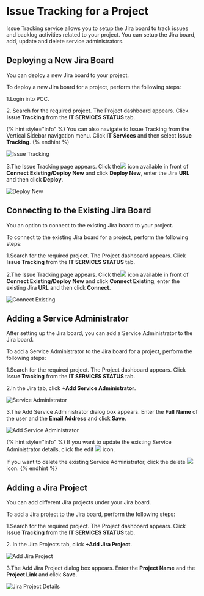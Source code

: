 # Issue Tracking for a Project

Issue Tracking service allows you to setup the Jira board to track issues and backlog activities related to your project. You can setup the Jira board, add, update and delete service administrators.

## Deploying a New Jira Board <a href="#deploying-a-new-jira-board" id="deploying-a-new-jira-board"></a>

You can deploy a new Jira board to your project.

To deploy a new Jira board for a project, perform the following steps:

1.Login into PCC.

2\. Search for the required project. The Project dashboard appears. Click **Issue Tracking** from the **IT SERVICES STATUS** tab.

{% hint style="info" %}
You can also navigate to Issue Tracking from the Vertical Sidebar navigation menu. Click **IT Services** and then select **Issue Tracking**.
{% endhint %}

![Issue Tracking](https://files.gitbook.com/v0/b/gitbook-28427.appspot.com/o/assets%2F-MT\_pAMg4FUQlUpKbPvg%2F-MTjFhjl41QRDyICl4Q6%2F-MTjHnw-QQpV7bAgT7ly%2FIssue\_Tracking.png?alt=media\&token=14f9b45b-4c00-41ea-82b8-26fb74330cb2)

3.The Issue Tracking page appears. Click the![](https://firebasestorage.googleapis.com/v0/b/gitbook-28427.appspot.com/o/assets%2F-MEMVgDuxi7j4ZpeENUY%2F-MM6s2eHhjQ\_tQZBLg-r%2F-MM6sWbUBHCbO-u3210L%2FIcon.png?alt=media\&token=5797d8be-df9f-4f97-bb25-6c699e9d6253) icon available in front of **Connect Existing/Deploy New** and click **Deploy New**, enter the Jira **URL** and then click **Deploy**.

![Deploy New](https://gblobscdn.gitbook.com/assets%2F-MEMVgDuxi7j4ZpeENUY%2F-MMBDMjK0W7IOpA8XM5H%2F-MMBg0P8Ppk5jRiAoJ6h%2FNew.png?alt=media\&token=0205bdd3-b5be-4c7a-95ef-253b66bdaa7c)

## Connecting to the Existing Jira Board <a href="#connecting-to-the-existing-jira-board" id="connecting-to-the-existing-jira-board"></a>

You an option to connect to the existing Jira board to your project.

To connect to the existing Jira board for a project, perform the following steps:

1.Search for the required project. The Project dashboard appears. Click **Issue Tracking** from the **IT SERVICES STATUS** tab.

2.The Issue Tracking page appears. Click the![](https://firebasestorage.googleapis.com/v0/b/gitbook-28427.appspot.com/o/assets%2F-MEMVgDuxi7j4ZpeENUY%2F-MM6s2eHhjQ\_tQZBLg-r%2F-MM6sWbUBHCbO-u3210L%2FIcon.png?alt=media\&token=5797d8be-df9f-4f97-bb25-6c699e9d6253) icon available in front of **Connect Existing/Deploy New** and click **Connect Existing**, enter the existing Jira **URL** and then click **Connect**.

![Connect Existing](https://gblobscdn.gitbook.com/assets%2F-MEMVgDuxi7j4ZpeENUY%2F-MMBiNxtsydEeUIS2mJB%2F-MMBiQsDReyGfMqRijHa%2FExisting.png?alt=media\&token=84f06d39-5e01-425c-9667-c4b92beeda18)

## Adding a Service Administrator <a href="#adding-a-service-administrator" id="adding-a-service-administrator"></a>

After setting up the Jira board, you can add a Service Administrator to the Jira board.

To add a Service Administrator to the Jira board for a project, perform the following steps:

1.Search for the required project. The Project dashboard appears. Click **Issue Tracking** from the **IT SERVICES STATUS** tab.

2.In the Jira tab, click **+Add Service Administrator**.

![Service Administrator](https://gblobscdn.gitbook.com/assets%2F-MEMVgDuxi7j4ZpeENUY%2F-MMBiuO-2NV4by9kFEHw%2F-MMBk5GTzyWfzmpwG8JD%2FService\_Admin.png?alt=media\&token=cf422609-dbb7-4c0c-8397-4d87a0b05041)

3.The Add Service Administrator dialog box appears. Enter the **Full Name** of the user and the **Email Address** and click **Save**.

![Add Service Administrator](https://gblobscdn.gitbook.com/assets%2F-MEMVgDuxi7j4ZpeENUY%2F-MMCAFL3YcOzX4jGrvJ1%2F-MMCDXAks83mIe0iZNuH%2FConnec.png?alt=media\&token=c193dbb7-a91f-4112-9921-eae53b681cb1)

{% hint style="info" %}
If you want to update the existing Service Administrator details, click the edit ![](https://firebasestorage.googleapis.com/v0/b/gitbook-28427.appspot.com/o/assets%2F-MEMVgDuxi7j4ZpeENUY%2F-MM5xnjpN8WpKRQNMhoB%2F-MM6--zBsx-WX59K-\_f2%2FEdit\_Icon.png?alt=media\&token=45d97d4b-7210-4aad-b63c-69fb7cd4a0b8) icon.

If you want to delete the existing Service Administrator, click the delete ![](https://firebasestorage.googleapis.com/v0/b/gitbook-28427.appspot.com/o/assets%2F-MEMVgDuxi7j4ZpeENUY%2F-MM68gfssQOeiPjEn5N-%2F-MM6BgQGPg8oZgOkzO6V%2FDelete\_Icon.png?alt=media\&token=3979bb20-b3a3-48f9-9401-de50ca82a6a3)icon.
{% endhint %}

## Adding a Jira Project <a href="#adding-a-jira-project" id="adding-a-jira-project"></a>

You can add different Jira projects under your Jira board.

To add a Jira project to the Jira board, perform the following steps:

1.Search for the required project. The Project dashboard appears. Click **Issue Tracking** from the **IT SERVICES STATUS** tab.

2\. In the Jira Projects tab, click **+Add Jira Project**.

![Add Jira Project](https://gblobscdn.gitbook.com/assets%2F-MEMVgDuxi7j4ZpeENUY%2F-MMBlGE9llYV34lpVq8U%2F-MMBm8OAioCKBpwTOlY9%2FAdd\_Jira\_Proj.png?alt=media\&token=fdf665c5-ba0c-448d-8803-fb12ea4dfd98)

3.The Add Jira Project dialog box appears. Enter the **Project Name** and the **Project Link** and click **Save**.

![Jira Project Details​](https://gblobscdn.gitbook.com/assets%2F-MEMVgDuxi7j4ZpeENUY%2F-MMBlGE9llYV34lpVq8U%2F-MMBmjSoB38dQFScufsW%2FJira\_Proj.png?alt=media\&token=bed214bb-f30c-4881-aaa3-732c52a855b3)
